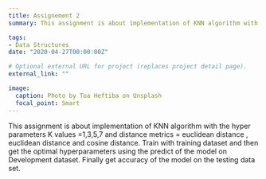 ```yaml
---
title: Assignement 2
summary: This assignment is about implementation of KNN algorithm with the hyper parameters K values =1,3,5,7 and distance metrics = euclidean distance , euclidean distance and cosine distance.  Train with training dataset and then get the optimal hyperparameters using the predict of the model on Development dataset. Finally get accuracy of the model on the testing data set.

tags:
- Data Structures 
date: "2020-04-27T00:00:00Z"

# Optional external URL for project (replaces project detail page).
external_link: ""

image:
  caption: Photo by Toa Heftiba on Unsplash
  focal_point: Smart
---
```

This assignment is about implementation of KNN algorithm with the hyper parameters K values =1,3,5,7 and distance metrics = euclidean distance , euclidean distance and cosine distance.  Train with training dataset and then get the optimal hyperparameters using the predict of the model on Development dataset. Finally get accuracy of the model on the testing data set.

